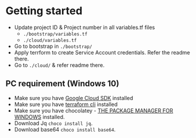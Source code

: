 # Getting started

- Update project ID & Project number in all variables.tf files
  - `./bootstrap/variables.tf`
  - `./cloud/variables.tf`
- Go to bootstrap in `./bootstrap/`
- Apply terrform to create Service Account credentials. Refer the readme there.
- Go to `./cloud/` & refer readme there.

## PC requirement (Windows 10)

- Make sure you have [Google Cloud SDK](https://cloud.google.com/sdk/docs/quickstart) installed
- Make sure you have [terraform cli](https://learn.hashicorp.com/tutorials/terraform/install-cli) installed
- Make sure you have chocolatey - [THE PACKAGE MANAGER FOR WINDOWS](https://chocolatey.org/) installed.
- Download Jq `choco install jq`.
- Download base64 `choco install base64`.
